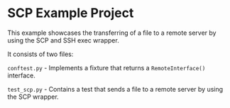 # SCP Example Project

This example showcases the transferring of a file to a remote server by using the SCP and SSH exec wrapper.

It consists of two files:

`conftest.py` - Implements a fixture that returns a `RemoteInterface()` interface.

`test_scp.py` - Contains a test that sends a file to a remote server by using the SCP wrapper.
